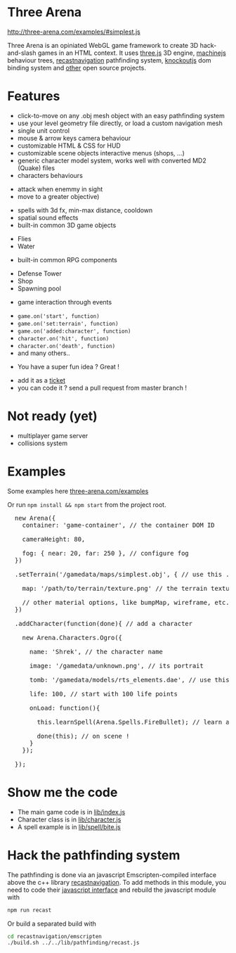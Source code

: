 <!-- title: Three Arena -->
<!-- subtitle: A WebGL game engine -->

Three Arena
===

http://three-arena.com/examples/#simplest.js

Three Arena is an opiniated WebGL game framework to create 3D hack-and-slash games in an HTML context. It uses [three.js](http://threejs.org) 3D engine, [machinejs](http://machinejs.maryrosecook.com) behaviour trees, [recastnavigation](https://github.com/memononen/recastnavigation) pathfinding system, [knockoutjs](http://knockoutjs.com) dom binding system and [other](three-arena/blob/master/bower.json) open source projects.


Features
===

* click-to-move on any .obj mesh object with an easy pathfinding system
* use your level geometry file directly, or load a custom navigation mesh
* single unit control
* mouse & arrow keys camera behaviour
* customizable HTML & CSS for HUD
* customizable scene objects interactive menus (shops, ...) 
* generic character model system, works well with converted MD2 (Quake) files
* characters behaviours
 - attack when enemmy in sight
 - move to a greater objective)
* spells with 3d fx, min-max distance, cooldown
* spatial sound effects
* built-in common 3D game objects
 - Flies
 - Water
* built-in common RPG components
 - Defense Tower
 - Shop
 - Spawning pool
* game interaction through events
 - `game.on('start', function)`
 - `game.on('set:terrain', function)`
 - `game.on('added:character', function)`
 - `character.on('hit', function)`
 - `character.on('death', function)`
 - and many others..
* You have a super fun idea ? Great !
 - add it as a [ticket](https://github.com/vincent/three-arena/issues)
 - you can code it ? send a pull request from master branch !


Not ready (yet)
===
 * multiplayer game server
 * collisions system


Examples
===

Some examples here [three-arena.com/examples](http://three-arena.com/examples)

Or run ```npm install && npm start``` from the project root.

<pre>
  new Arena({
    container: 'game-container', // the container DOM ID

    cameraHeight: 80,

    fog: { near: 20, far: 250 }, // configure fog
  })

  .setTerrain('/gamedata/maps/simplest.obj', { // use this .OBJ as terrain

    map: '/path/to/terrain/texture.png' // the terrain texture

    // other material options, like bumpMap, wireframe, etc..
  })

  .addCharacter(function(done){ // add a character

    new Arena.Characters.Ogro({

      name: 'Shrek', // the character name

      image: '/gamedata/unknown.png', // its portrait

      tomb: '/gamedata/models/rts_elements.dae', // use this model when it dies

      life: 100, // start with 100 life points

      onLoad: function(){

        this.learnSpell(Arena.Spells.FireBullet); // learn a spell

        done(this); // on scene !
      }
    });
    
  });
</pre>

Show me the code
===

* The main game code is in [lib/index.js](index.js)
* Character class is in [lib/character.js](lib/character.js)
* A spell example is in [lib/spell/bite.js](lib/spells/bite.js)


Hack the pathfinding system
===

The pathfinding is done via an javascript Emscripten-compiled interface above the c++ library [recastnavigation](https://github.com/memononen/recastnavigation).
To add methods in this module, you need to code their [javascript interface](recastnavigation/emscripten/js_interface/main.cpp#L966) and rebuild the javascript module with
```sh
npm run recast
```

Or build a separated build with
```sh
cd recastnavigation/emscripten
./build.sh ../../lib/pathfinding/recast.js
```



